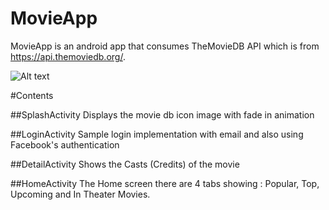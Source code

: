 # MovieApp
MovieApp is an android app that consumes TheMovieDB API which is from https://api.themoviedb.org/.

![Alt text](https://pbs.twimg.com/profile_images/789117657714831361/zGfknUu8.jpg "The Movie DataBase")


#Contents

##SplashActivity
Displays the movie db icon image with fade in animation

##LoginActivity
Sample login implementation with email and also using Facebook's authentication

##DetailActivity
Shows the Casts (Credits) of the movie

##HomeActivity
The Home screen there are 4 tabs showing : Popular, Top, Upcoming and In Theater Movies.
